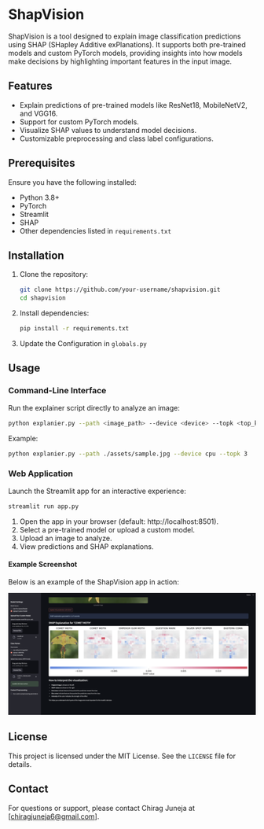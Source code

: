 # ShapVision

ShapVision is a tool designed to explain image classification predictions using SHAP (SHapley Additive exPlanations). It supports both pre-trained models and custom PyTorch models, providing insights into how models make decisions by highlighting important features in the input image.

## Features

- Explain predictions of pre-trained models like ResNet18, MobileNetV2, and VGG16.
- Support for custom PyTorch models.
- Visualize SHAP values to understand model decisions.
- Customizable preprocessing and class label configurations.

## Prerequisites

Ensure you have the following installed:

- Python 3.8+
- PyTorch
- Streamlit
- SHAP
- Other dependencies listed in `requirements.txt`

## Installation

1. Clone the repository:
   ```bash
   git clone https://github.com/your-username/shapvision.git
   cd shapvision
   ```

2. Install dependencies:
   ```bash
   pip install -r requirements.txt
   ```

3. Update the Configuration in `globals.py`

## Usage

### Command-Line Interface

Run the explainer script directly to analyze an image:
```bash
python explanier.py --path <image_path> --device <device> --topk <top_k> --batch <batch_size> --nevals <num_evals>
```

Example:
```bash
python explanier.py --path ./assets/sample.jpg --device cpu --topk 3
```

### Web Application

Launch the Streamlit app for an interactive experience:
```bash
streamlit run app.py
```

1. Open the app in your browser (default: http://localhost:8501).
2. Select a pre-trained model or upload a custom model.
3. Upload an image to analyze.
4. View predictions and SHAP explanations.

#### Example Screenshot

Below is an example of the ShapVision app in action:

![ShapVision App Screenshot](./assets/app_screenshot.png)

## License

This project is licensed under the MIT License. See the `LICENSE` file for details.

## Contact

For questions or support, please contact Chirag Juneja at [chiragjuneja6@gmail.com].
